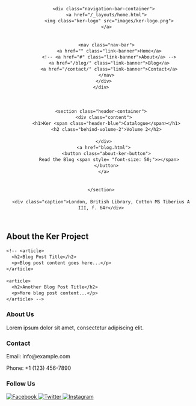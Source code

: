 
<html>
<head>
  <title>Ker Project Version 2</title>
  <link rel="stylesheet" href="/style/home.css">
  <link rel="preconnect" href="https://fonts.googleapis.com">
  <link rel="preconnect" href="https://fonts.gstatic.com" crossorigin>
  <link href="https://fonts.googleapis.com/css2?family=Inknut+Antiqua:wght@300;400;500;600;700;800;900&family=Inter:wght@200;300;400;500;600;700&display=swap" rel="stylesheet">
  <link rel="stylesheet" href="https://cdnjs.cloudflare.com/ajax/libs/font-awesome/6.0.0-beta3/css/all.min.css" integrity="sha512-qK8G4q4MzTq+v/UMsBXIOEl/QnJ3x8WHT9u50Q0aiqHocb5RoYASd5p89EDOvaJFBeUyCOoE0myZszHsksf4A==" crossorigin="anonymous" referrerpolicy="no-referrer"/>
</head>

<body>
  <header>

      <div class="navigation-bar-container">
        <a href="/_layouts/home.html">
          <img class="ker-logo" src="images/ker-logo.png">
        </a>

        
        <nav class="nav-bar">
          <a href="" class="link-banner">Home</a>
          <!-- <a href="#" class="link-banner">About</a> -->
          <a href="/blog/" class="link-banner">Blog</a>
          <a href="/contact/" class="link-banner">Contact</a>
        </nav>
      </div>
    </div>



    <section class="header-container">
      <div class="content">
        <h1>Ker <span class="header-blue">Catalogue</span></h1>
        <h2 class="behind-volume-2">Volume 2</h2>
        
      </div>
      <a href="blog.html">
        <button class="about-ker-button">
          Read the Blog <span style= "font-size: 50;">></span>
        </button>
      </a>

  
    </section>

    <div class="caption">London, British Library, Cotton MS Tiberius A III, f. 64r</div>
  </header>






  <main>
    <h2 class="about-title">About the Ker Project</h2>


    <!-- <article>
      <h2>Blog Post Title</h2>
      <p>Blog post content goes here...</p>
    </article>

    <article>
      <h2>Another Blog Post Title</h2>
      <p>More blog post content...</p>
    </article> -->
  </main>





  <footer class="footer">
    <div class="footer-container">
      <div class="footer-section">
        <h3>About Us</h3>
        <p>Lorem ipsum dolor sit amet, consectetur adipiscing elit.</p>
      </div>
      <div class="footer-section">
        <h3>Contact</h3>
        <p>Email: info@example.com</p>
        <p>Phone: +1 (123) 456-7890</p>
      </div>
      <div class="footer-section">
        <h3>Follow Us</h3>
        <div class="social-icons">
          <a href="https://www.facebook.com/your-page" target="_blank" rel="noopener noreferrer">
            <img src="path/to/facebook-icon.svg" alt="Facebook">
          </a>
          <a href="https://www.twitter.com/your-page" target="_blank" rel="noopener noreferrer">
            <img src="path/to/twitter-icon.svg" alt="Twitter">
          </a>
          <a href="https://www.instagram.com/your-page" target="_blank" rel="noopener noreferrer">
            <img src="path/to/instagram-icon.svg" alt="Instagram">
          </a>
          <!-- Add more social media icons and links as needed -->
        </div>
      </div>

